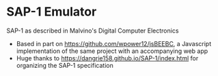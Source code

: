 # SAP-1 Emulator

SAP-1 as described in Malvino's Digital Computer Electronics

 - Based in part on https://github.com/wpower12/jsBEEBC, a Javascript implementation of the same project with an accompanying web app
 - Huge thanks to https://dangrie158.github.io/SAP-1/index.html for organizing the SAP-1 specification 
